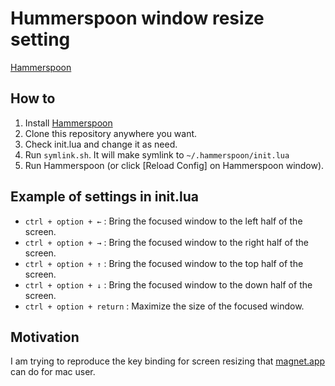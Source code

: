 # Hummerspoon window resize setting
[Hammerspoon](http://www.hammerspoon.org/)

## How to
1. Install [Hammerspoon](http://www.hammerspoon.org/)
2. Clone this repository anywhere you want.
3. Check init.lua and change it as need.
4. Run `symlink.sh`. It will make symlink to `~/.hammerspoon/init.lua`
5. Run Hammerspoon (or click [Reload Config] on Hammerspoon window).

## Example of settings in init.lua
- `ctrl + option + ←` : Bring the focused window to the left half of the screen.
- `ctrl + option + →` : Bring the focused window to the right half of the screen.
- `ctrl + option + ↑` : Bring the focused window to the top half of the screen.
- `ctrl + option + ↓` : Bring the focused window to the down half of the screen.
- `ctrl + option + return` : Maximize the size of the focused window.

## Motivation
I am trying to reproduce the key binding for screen resizing that [magnet.app](https://magnet.crowdcafe.com/) can do for mac user.